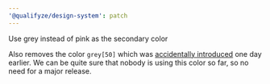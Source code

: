```yaml
---
'@qualifyze/design-system': patch
---
```


Use grey instead of pink as the secondary color

Also removes the color `grey[50]` which was [accidentally
introduced](https://github.com/Qualifyze/design-system/pull/332/files#diff-bfec1adb785179eff20a9a075d532f32059c2a9de10caacf6e7e20f396423143R48)
one day earlier. We can be quite sure that nobody is using this color so
far, so no need for a major release.
